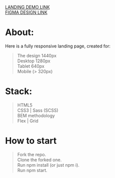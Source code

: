 [LANDING DEMO LINK](https://smiyka.github.io/Eco-cosmetics-landing/)<br>
[FIGMA DESIGN LINK](https://www.figma.com/file/Fz588JKGuPS2Bk21De4KE5/Brand-of-eco-cosmetics-_FE-students?node-id=195%3A0)

# About:
Here is a fully responsive landing page, created for:<br>
> The design 1440px<br>
> Desktop 1280px<br>
> Tablet 640px<br>
> Mobile (> 320px)<br>

# Stack:
> HTML5<br>
> CSS3 | Sass (SCSS)<br>
> BEM methodology<br>
> Flex | Grid<br>

# How to start
> Fork the repo.<br>
> Clone the forked one.<br>
> Run npm install (or just npm i).<br>
> Run npm start.<br>
